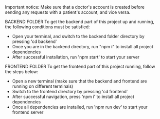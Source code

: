 Important notice:
Make sure that a doctor's account is created before sending any requests with a patient's account, and vice versa.

BACKEND FOLDER
To get the backend part of this project up and running, the following conditions must be satisfied:
* Open your terminal, and switch to the backend folder directory by pressing 'cd backend'
* Once you are in the backend directory, run "npm i" to install all project dependencies
* After successful installation, run 'npm start' to start your server


FRONTEND FOLDER
To get the frontend part of this project running, follow the steps below:
* Open a new terminal (make sure that the backend and frontend are running on different terminals)
* Switch to the frontend directory by pressing 'cd frontend'
* After successful navigation, press 'npm i' to install all project dependencies
* Once all dependencies are installed, run 'npm run dev' to start your frontend server